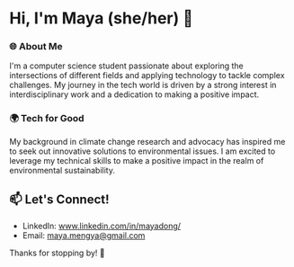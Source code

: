 # Hi, I'm Maya (she/her) 👋

### 🌐 About Me
I'm a computer science student passionate about exploring the intersections of different fields and applying technology to tackle complex challenges. My journey in the tech world is driven by a strong interest in interdisciplinary work and a dedication to making a positive impact.

### 🌍 Tech for Good
My background in climate change research and advocacy has inspired me to seek out innovative solutions to environmental issues. I am excited to leverage my technical skills to make a positive impact in the realm of environmental sustainability.

## 📫 Let's Connect!
- LinkedIn: www.linkedin.com/in/mayadong/
- Email: maya.mengya@gmail.com

Thanks for stopping by! 🚀

<!--
**mayamengya/mayamengya** is a ✨ _special_ ✨ repository because its `README.md` (this file) appears on your GitHub profile.

Here are some ideas to get you started:

- 🔭 I’m currently working on ...
- 🌱 I’m currently learning ...
- 👯 I’m looking to collaborate on ...
- 🤔 I’m looking for help with ...
- 💬 Ask me about ...
- 📫 How to reach me: ...
- 😄 Pronouns: ...
- ⚡ Fun fact: ...
-->
